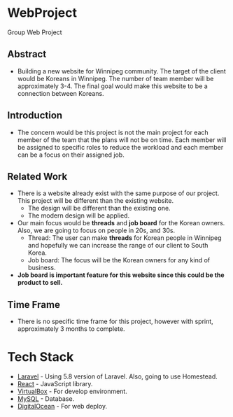 # WebProject
Group Web Project

## Abstract
- Building a new website for Winnipeg community. The target of the client would be Koreans in Winnipeg.
The number of team member will be approximately 3-4. The final goal would make this website to be a connection
between Koreans.

## Introduction
- The concern would be this project is not the main project for each member of the team that the plans will not be
on time. Each member will be assigned to specific roles to reduce the workload and each member can be a focus on their
assigned job.

## Related Work
- There is a website already exist with the same purpose of our project. This project will be different than the existing website.
  - The design will be different than the existing one.
  - The modern design will be applied.
- Our main focus would be **threads** and **job board** for the Korean owners. Also, we are going to focus on people in 20s, and 30s.
  - Thread: The user can make **threads** for Korean people in Winnipeg and hopefully 
  we can increase the range of our client to South Korea. 
  - Job board: The focus will be the Korean owners for any kind of business.
- **Job board is important feature for this website since this could be the product to sell.**

## Time Frame
 - There is no specific time frame for this project, however with sprint, approximately 3 months to complete.

# Tech Stack
* [Laravel](https://laravel.com/) - Using 5.8 version of Laravel. Also, going to use Homestead.
* [React](https://reactjs.org) - JavaScript library.
* [VirtualBox](https://virtualbox.org) - For develop environment.
* [MySQL](https://mysql.com) - Database.
* [DigitalOcean](https://www.digitalocean.com/) - For web deploy. 
